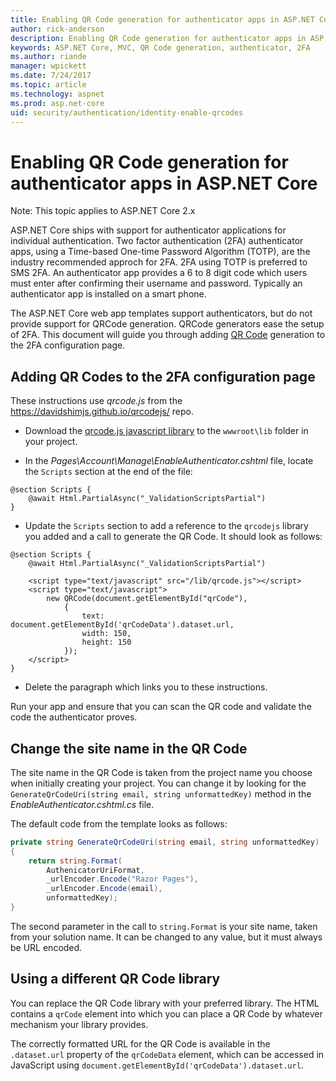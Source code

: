 ```yaml
---
title: Enabling QR Code generation for authenticator apps in ASP.NET Core
author: rick-anderson
description: Enabling QR Code generation for authenticator apps in ASP.NET Core
keywords: ASP.NET Core, MVC, QR Code generation, authenticator, 2FA
ms.author: riande
manager: wpickett
ms.date: 7/24/2017
ms.topic: article
ms.technology: aspnet
ms.prod: asp.net-core
uid: security/authentication/identity-enable-qrcodes
---
```


# Enabling QR Code generation for authenticator apps in ASP.NET Core

Note: This topic applies to ASP.NET Core 2.x

ASP.NET Core ships with support for authenticator applications for individual authentication. Two factor authentication (2FA) authenticator apps, using a Time-based One-time Password Algorithm (TOTP), are the industry recommended approch for 2FA. 2FA using TOTP is preferred to SMS 2FA. An authenticator app provides a 6 to 8 digit code which users must enter after confirming their username and password. Typically an authenticator app is installed on a smart phone.

The ASP.NET Core web app templates support authenticators, but do not provide support for QRCode generation. QRCode generators ease the setup of 2FA. This document will guide you through adding [QR Code](https://wikipedia.org/wiki/QR_code) generation to the 2FA configuration page.

## Adding QR Codes to the 2FA configuration page

These instructions use *qrcode.js* from the https://davidshimjs.github.io/qrcodejs/ repo.

* Download the  [qrcode.js javascript library](https://davidshimjs.github.io/qrcodejs/) to the `wwwroot\lib` folder in your project.

* In the *Pages\Account\Manage\EnableAuthenticator.cshtml* file, locate the `Scripts` section at the end of the file:

```None
@section Scripts {
    @await Html.PartialAsync("_ValidationScriptsPartial")
}
```

* Update the `Scripts` section to add a reference to the `qrcodejs` library you added and a call to generate the QR Code. It should look as follows:

```None
@section Scripts {
    @await Html.PartialAsync("_ValidationScriptsPartial")

    <script type="text/javascript" src="/lib/qrcode.js"></script>
    <script type="text/javascript">
        new QRCode(document.getElementById("qrCode"),
            {
                text: document.getElementById('qrCodeData').dataset.url,
                width: 150,
                height: 150
            });
    </script>
}
```

* Delete the paragraph which links you to these instructions.

Run your app and ensure that you can scan the QR code and validate the code the authenticator proves.

## Change the site name in the QR Code

The site name in the QR Code is taken from the project name you choose when initially creating your project. You can change it by looking for the `GenerateQrCodeUri(string email, string unformattedKey)` method in  the *EnableAuthenticator.cshtml.cs* file. 

The default code from the template looks as follows:

```c#
private string GenerateQrCodeUri(string email, string unformattedKey)
{
    return string.Format(
        AuthenicatorUriFormat,
        _urlEncoder.Encode("Razor Pages"),
        _urlEncoder.Encode(email),
        unformattedKey);
}
```

The second parameter in the call to `string.Format` is your site name, taken from your solution name. It can be changed to any value, but it must always be URL encoded.

## Using a different QR Code library

You can replace the QR Code library with your preferred library. The HTML contains a `qrCode` element into which you can place a QR Code by whatever mechanism your library provides.

The correctly formatted URL for the QR Code is available in the `.dataset.url` property of the `qrCodeData` element, which can be accessed in JavaScript using `document.getElementById('qrCodeData').dataset.url`. 
